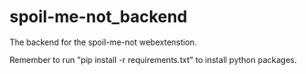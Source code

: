 # spoil-me-not_backend
The backend for the spoil-me-not webextenstion.

Remember to run "pip install -r requirements.txt" to install python packages.